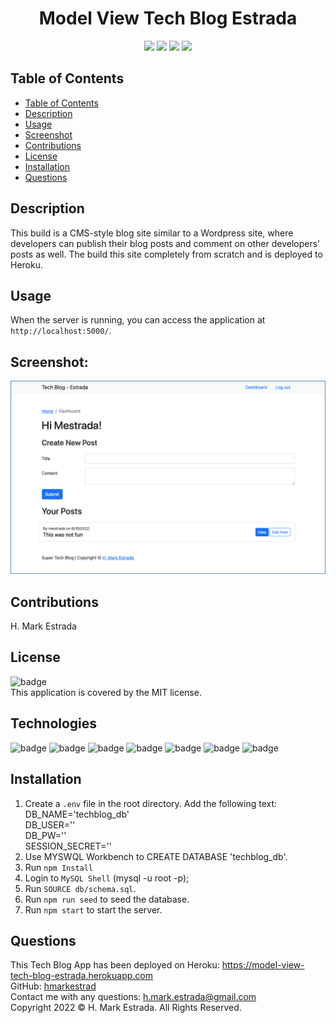 <h1 align="center">Model View Tech Blog Estrada</h1>

<p align="center">
<img src="https://img.shields.io/github/repo-size/hmarkestrad/Modal-View-Tech-Blog"/>
<img src="https://img.shields.io/github/languages/top/hmarkestrad/Modal-View-Tech-Blog"/>
<img src="https://img.shields.io/github/issues/hmarkestrad/Modal-View-Tech-Blog"/>
<img src="https://img.shields.io/github/last-commit/Modal-View-Tech-Blog"/>
</p>
  
## Table of Contents
- [Table of Contents](#table-of-contents)
- [Description](#description)
- [Usage](#usage)
- [Screenshot](#screenshot)
- [Contributions](#contributions)
- [License](#license)
- [Installation](#installation)
- [Questions](#questions)
  
## Description
This build is a CMS-style blog site similar to a Wordpress site, where developers can publish their blog posts and comment on other developers’ posts as well. The build this site completely from scratch and is deployed to Heroku.  
  
## Usage
When the server is running, you can access the application at `http://localhost:5000/`.  
    
## Screenshot:  
![Team-Profile-Generator](/public/Screenshot.png)  
  
## Contributions
H. Mark Estrada
  
## License
![badge](https://img.shields.io/badge/license-MIT-brightgreen)<br>
This application is covered by the MIT license. 
  
## Technologies
![badge](https://img.shields.io/badge/Javascript-blue)
![badge](https://img.shields.io/badge/jQuery-blue)
![badge](https://img.shields.io/badge/-node.js-blue)
![badge](https://img.shields.io/badge/-inquirer-blue)
![badge](https://img.shields.io/badge/-json-blue)
![badge](https://img.shields.io/badge/-html5-blue)
![badge](https://img.shields.io/badge/-css-blue)
  
## Installation
1. Create a `.env` file in the root directory. Add the following text:<br>
DB_NAME='techblog_db'  
DB_USER=''  
DB_PW=''  
SESSION_SECRET=''  
2. Use MYSWQL Workbench to CREATE DATABASE 'techblog_db'.
3. Run `npm Install`<br>  
4. Login to `MySQL Shell` (mysql -u root -p);
5. Run `SOURCE db/schema.sql`.
6. Run `npm run seed` to seed the database.
7. Run `npm start` to start the server.
  
## Questions
This Tech Blog App has been deployed on Heroku: https://model-view-tech-blog-estrada.herokuapp.com<br>
GitHub: [hmarkestrad](https://github.com/hmarkestrad)<br>
Contact me with any questions: h.mark.estrada@gmail.com<br>
Copyright 2022 © H. Mark Estrada. All Rights Reserved.<br>
